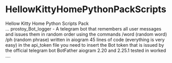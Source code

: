 # HellowKittyHomePythonPackScripts
Hellow Kitty Home Python Scripts Pack <br>
...
prostoy_Bot_logger - A telegram bot that remembers all user messages and issues them in random order using the commands /word (random word) /ph (random phrase) written in aiogram 45 lines of code (everything is very easy) in the api_token file you need to insert the Bot token that is issued by the official telegram bot BotFather  aiogram 2.20 and
2.25.1 tested in worked .... <br>

